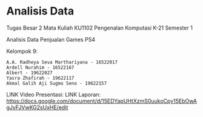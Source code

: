 # Analisis Data
Tugas Besar 2 Mata Kuliah KU1102 Pengenalan Komputasi K-21 Semester 1

Analisis Data Penjualan Games PS4

Kelompok 9:

    A.A. Radheya Seva Marthariyana - 16522017
    Ardell Nurahim - 16522167
    Albert - 19622027
    Yasra Zhafirah - 19622117
    Akmal Galih Aji Sugmo Seno - 19622157

LINK Video Presentasi:
LINK Laporan: https://docs.google.com/document/d/15EDYapUHtXzmS0uukoCpy15EbOwAgJvFJVwKG2sUxHE/edit

